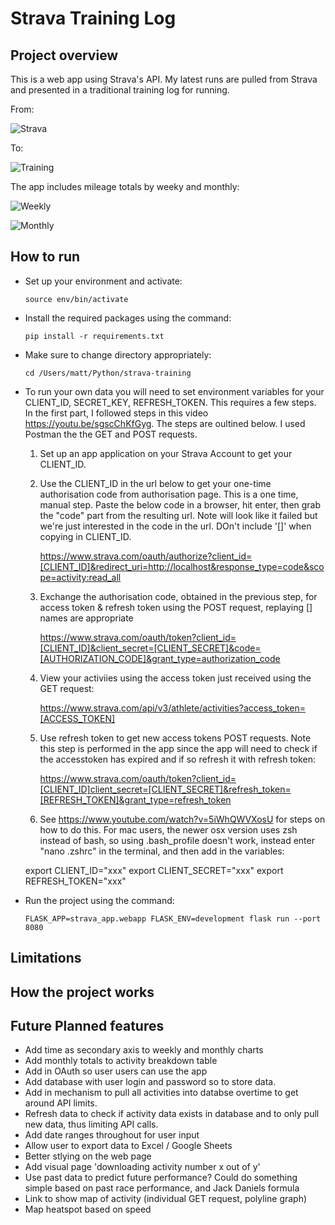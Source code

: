 # Strava Training Log

## Project overview
This is a web app using Strava's API. My latest runs are pulled from Strava and presented in a traditional training log for running.  

From:

![Strava](https://github.com/mattjdickinson/strava-training/blob/master/Screenshots/Screenshot%202020-12-28%20at%2012.55.23.png?raw=true) 

To:

![Training](https://github.com/mattjdickinson/strava-training/blob/master/Screenshots/Screenshot%202020-12-28%20at%2012.34.20.png?raw=true) 

The app includes mileage totals by weeky and monthly:

![Weekly](https://github.com/mattjdickinson/strava-training/blob/master/Screenshots/Screenshot%202020-12-28%20at%2012.51.07.png?raw=true) 

![Monthly](https://github.com/mattjdickinson/strava-training/blob/master/Screenshots/Screenshot%202020-12-28%20at%2012.51.22.png?raw=true) 

## How to run
- Set up your environment and activate: 

    `source env/bin/activate`

- Install the required packages using the command:

    `pip install -r requirements.txt`

- Make sure to change directory appropriately:

    `cd /Users/matt/Python/strava-training`

- To run your own data you will need to set environment variables for your CLIENT_ID, SECRET_KEY, REFRESH_TOKEN.  This requires a few steps. In the first part, I followed steps in this video https://youtu.be/sgscChKfGyg. The steps are oultined below. I used Postman the the GET and POST requests.

    1. Set up an app application on your Strava Account to get your CLIENT_ID.
    
    2. Use the CLIENT_ID in the url below to get your one-time authorisation code from authorisation page. This is a one time, manual step. Paste the below code in a browser, hit enter, then grab the "code" part from the resulting url. Note will look like it failed but we're just interested in the code in the url. DOn't include '[]' when copying in CLIENT_ID.

        https://www.strava.com/oauth/authorize?client_id=[CLIENT_ID]&redirect_uri=http://localhost&response_type=code&scope=activity:read_all

    2. Exchange the authorisation code, obtained in the previous step, for access token & refresh token using the POST request, replaying [] names are appropriate

        https://www.strava.com/oauth/token?client_id=[CLIENT_ID]&client_secret=[CLIENT_SECRET]&code=[AUTHORIZATION_CODE]&grant_type=authorization_code


    3. View your activiies using the access token just received using the GET request:

        https://www.strava.com/api/v3/athlete/activities?access_token=[ACCESS_TOKEN]

    4. Use refresh token to get new access tokens POST requests. Note this step is performed in the app since the  app will need to check if the accesstoken has expired and if so refresh it with refresh token:
    
        https://www.strava.com/oauth/token?client_id=[CLIENT_ID]client_secret=[CLIENT_SECRET]&refresh_token=[REFRESH_TOKEN]&grant_type=refresh_token

    5. See https://www.youtube.com/watch?v=5iWhQWVXosU for steps on how to do this. For mac users, the newer osx version uses zsh instead of bash, so using .bash_profile doesn't work, instead enter "nano .zshrc" in the terminal, and then add in the variables:

    export CLIENT_ID="xxx"
    export CLIENT_SECRET="xxx"
    export REFRESH_TOKEN="xxx"

- Run the project using the command:

    `FLASK_APP=strava_app.webapp FLASK_ENV=development flask run --port 8080`

## Limitations

## How the project works


## Future Planned features

- Add time as secondary axis to weekly and monthly charts
- Add monthly totals to activity breakdown table
- Add in OAuth so user users can use the app
- Add database with user login and password so to store data.
- Add in mechanism to pull all activities into databse overtime to get around API limits.
- Refresh data to check if activity data exists in database and to only pull new data, thus limiting API calls.
- Add date ranges throughout for user input
- Allow user to export data to Excel / Google Sheets
- Better stlying on the web page
- Add visual page 'downloading activity number x out of y' 
- Use past data to predict future performance? Could do something simple based on past race performance, and Jack Daniels formula
- Link to show map of activity (individual GET request, polyline graph)
- Map heatspot based on speed


